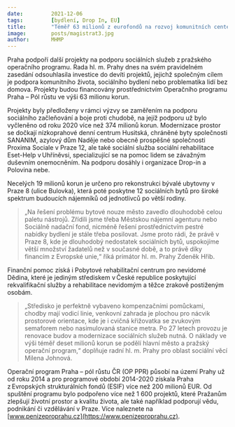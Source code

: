 ```yaml
---
date:         2021-12-06
tags:         [bydlení, Drop In, EU]
title:        "Téměř 63 milionů z eurofondů na rozvoj komunitních center, sociálního bydlení i podporu lidí bez domova"
image: 	      posts/magistrat3.jpg
author:       MHMP
---
```

 
Praha podpoří další projekty na podporu sociálních služeb z pražského operačního programu. Rada hl. m. Prahy dnes na svém pravidelném zasedání odsouhlasila investice do devíti projektů, jejichž společným cílem je podpora komunitního života, sociálního bydlení nebo problematika lidí bez domova. Projekty budou financovány prostřednictvím Operačního programu Praha – Pól růstu ve výši 63 milionu korun. 

Projekty byly předloženy v rámci výzvy se zaměřením na podporu sociálního začleňování a boje proti chudobě, na jejíž podporu už bylo vyčleněno od roku 2020 více než 374 milionů korun. Modernizace prostor se dočkají nízkoprahové denní centrum Husitská, chráněné byty společnosti SANANIM, azylový dům Naděje nebo obecně prospěšné společnosti Proxima Sociale v Praze 12, ale také sociální služba sociální rehabilitace Eset-Help v Uhříněvsi, specializující se na pomoc lidem se závažným duševním onemocněním. Na podporu dosáhly i organizace Drop-in a Polovina nebe. 

Necelých 19 milionů korun je určeno pro rekonstrukci bývalé ubytovny v Praze 8 (ulice Bulovka), která poté poskytne 12 sociálních bytů pro široké spektrum budoucích nájemníků od jednotlivců po větší rodiny. 

> „Na řešení problému bytové nouze město zavedlo dlouhodobě celou paletu nástrojů. Zřídili jsme třeba Městskou nájemní agenturu nebo Sociálně nadační fond, nicméně řešení prostřednictvím pestré nabídky bydlení je stále třeba posilovat. Jsme proto rádi, že právě v Praze 8, kde je dlouhodobý nedostatek sociálních bytů, uspokojíme větší množství žadatelů než v současné době, a to právě díky financím z Evropské unie,“ říká primátor hl. m. Prahy Zdeněk Hřib.

Finanční pomoc získá i Pobytové rehabilitační centrum pro nevidomé Dědina, které je jediným střediskem v České republice poskytující rekvalifikační služby a rehabilitace nevidomým a těžce zrakově postiženým osobám.

> „Středisko je perfektně vybaveno kompenzačními pomůckami, chodby mají vodicí linie, venkovní zahrada je plochou pro nácvik prostorové orientace, kde je i cvičná křižovatka se zvukovým semaforem nebo nasimulovaná stanice metra. Po 27 letech provozu je renovace budov a modernizace sociálních služeb nutná. O náklady ve výši téměř deset milionů korun se podělí hlavní město a pražský operační program,“ doplňuje radní hl. m. Prahy pro oblast sociální věcí Milena Johnová.

Operační program Praha – pól růstu ČR (OP PPR) působí na území Prahy už od roku 2014 a pro programové období 2014-2020 získala Praha z Evropských strukturálních fondů (ESIF) více než 200 milionů EUR. Od spuštění programu bylo podpořeno více než 1 600 projektů, které Pražanům zlepšují životní prostor a kvalitu života, ale také například podporují vědu, podnikání či vzdělávání v Praze. Více naleznete na [www.penizeproprahu.cz](https://www.penizeproprahu.cz). 
